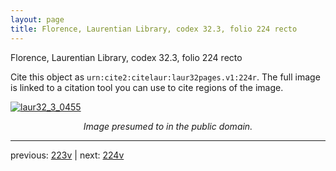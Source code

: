 ```yaml
---
layout: page
title: Florence, Laurentian Library, codex 32.3, folio 224 recto
---
```


Florence, Laurentian Library, codex 32.3, folio 224 recto

Cite this object as `urn:cite2:citelaur:laur32pages.v1:224r`.  The full image is linked to a citation tool you can use to cite regions of the image.

[![laur32_3_0455](http://www.homermultitext.org/iipsrv?IIIF=/project/homer/pyramidal/deepzoom/citelaur/laur32imgs/v1/laur32_3_0455.tif/full/800,/0/default.jpg)](http://www.homermultitext.org/ict2/?urn=urn:cite2:citelaur:laur32imgs.v1:laur32_3_0455) 

<p style="text-align: center; font-style: italic;">Image presumed to in the public domain.</p>

---

previous: [223v](../223v/) | next: [224v](../224v/)